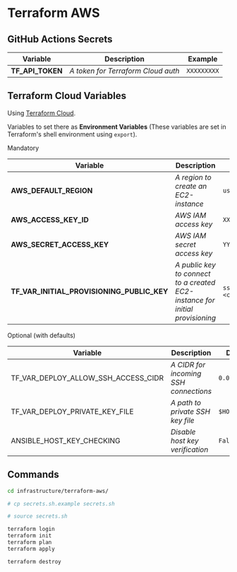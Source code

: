 # Terraform AWS

## GitHub Actions Secrets

| Variable | Description | Example |
| ------ | ------ | ------ |
| **TF_API_TOKEN** | *A token for Terraform Cloud auth* | `XXXXXXXXX`

## Terraform Cloud Variables

Using [Terraform Cloud](https://app.terraform.io/).

Variables to set there as **Environment Variables** (These variables are set in Terraform's shell environment using `export`).

Mandatory

| Variable | Description | Example |
| ------ | ------ | ------ |
| **AWS_DEFAULT_REGION** | *A region to create an EC2-instance* | `us-east-1`
| **AWS_ACCESS_KEY_ID** | *AWS IAM access key* | `XXXXXXXXXXXXXXXX`
| **AWS_SECRET_ACCESS_KEY** | *AWS IAM secret access key* | `YYYYYYYYYYYYYYYY`
| **TF_VAR_INITIAL_PROVISIONING_PUBLIC_KEY** | *A public key to connect to a created EC2-instance for initial provisioning* |`ssh-rsa XXXX <comment>`

Optional (with defaults)

| Variable | Description | Default Value |
| ------ | ------ | ------ |
| TF_VAR_DEPLOY_ALLOW_SSH_ACCESS_CIDR | *A CIDR for incoming SSH connections* | `0.0.0.0/0`
| TF_VAR_DEPLOY_PRIVATE_KEY_FILE | *A path to private SSH key file* | `$HOME/.ssh/id_rsa`
| ANSIBLE_HOST_KEY_CHECKING | *Disable host key verification* | `False`

## Commands

```bash
cd infrastructure/terraform-aws/

# cp secrets.sh.example secrets.sh

# source secrets.sh

terraform login
terraform init
terraform plan
terraform apply

terraform destroy
```
